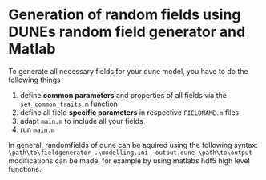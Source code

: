 # Generation of random fields using DUNEs random field generator and Matlab

To generate all necessary fields for your dune model, you have to do the following things
1. define __common parameters__ and properties of all fields via the `set_common_traits.m` function
2. define all field __specific parameters__ in respective `FIELDNAME.m` files
3. adapt `main.m` to include all your fields
4. run `main.m`

In general, randomfields of dune can be aquired using the following syntax:
`\path\to\fieldgenerator .\modelling.ini -output.dune \path\to\output`
modifications can be made, for example by using matlabs hdf5 high level functions.

